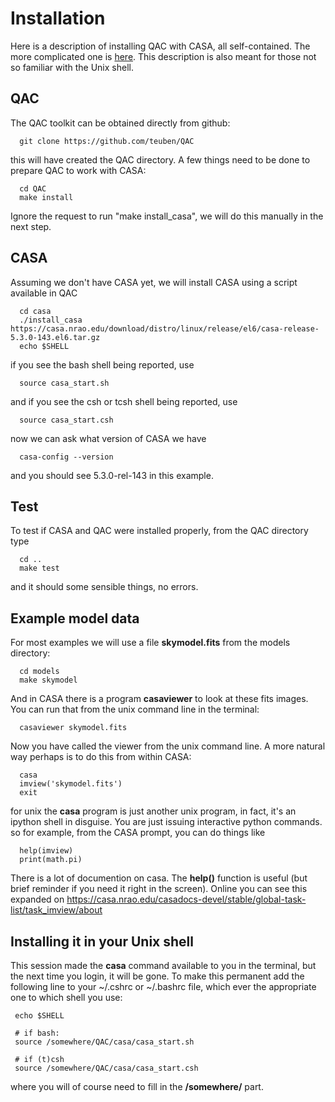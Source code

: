 # Installation

Here is a description of installing QAC with CASA, all self-contained.
The more complicated one is [here](../INSTALL.md). This description is also meant
for those not so familiar with the Unix shell.


## QAC

The QAC toolkit can be obtained directly from github:

      git clone https://github.com/teuben/QAC

this will have created the QAC directory.   A few things need to be done to prepare QAC to work with CASA:

      cd QAC
      make install

Ignore the request to run "make install_casa", we will do this manually in the next step.
     

## CASA

Assuming we don't have CASA yet, we will install CASA using a script available in QAC

      cd casa
      ./install_casa https://casa.nrao.edu/download/distro/linux/release/el6/casa-release-5.3.0-143.el6.tar.gz
      echo $SHELL

if you see the bash shell being reported, use
      
      source casa_start.sh

and if you see the csh or tcsh shell being reported, use

      source casa_start.csh

now we can ask what version of CASA we have

      casa-config --version

and you should see 5.3.0-rel-143 in this example.

## Test

To test if CASA and QAC were installed properly, from the QAC directory type

      cd ..
      make test

and it should some sensible things, no errors.

## Example model data

For most examples we will use a file **skymodel.fits** from the models directory:

      cd models
      make skymodel

And in CASA there is a program **casaviewer** to look at these fits images. You can run that from
the unix command line in the terminal:

      casaviewer skymodel.fits

Now you have called the viewer from the unix command line. A more natural way perhaps is
to do this from within CASA:

      casa
      imview('skymodel.fits')
      exit

for unix the **casa** program is just another unix program, in fact, it's an ipython shell in disguise. You
are just issuing interactive python commands. so for example, from the CASA prompt, you can do
things like

      help(imview)
      print(math.pi)

There is a lot of  documention on casa. The **help()** function is useful (but brief reminder if you need
it right in the screen). Online you can see this expanded on
https://casa.nrao.edu/casadocs-devel/stable/global-task-list/task_imview/about

## Installing it in your Unix shell

This session made the **casa** command available to you in the terminal, but the next time you login, it will
be gone.  To make this permanent add the following line to your ~/.cshrc or ~/.bashrc file, which ever the appropriate
one to which shell you use:

   	 echo $SHELL

	 # if bash:
	 source /somewhere/QAC/casa/casa_start.sh

	 # if (t)csh
	 source /somewhere/QAC/casa/casa_start.csh

where you will of course need to fill in the **/somewhere/** part.
	 
      
